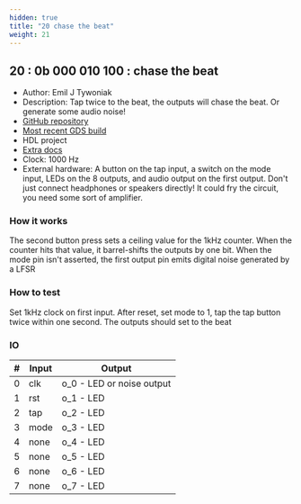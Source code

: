 ```yaml
---
hidden: true
title: "20 chase the beat"
weight: 21
---
```


## 20 : 0b 000 010 100 : chase the beat

* Author: Emil J Tywoniak
* Description: Tap twice to the beat, the outputs will chase the beat. Or generate some audio noise!
* [GitHub repository](https://github.com/ekliptik/tt02-chase-the-beat)
* [Most recent GDS build](https://github.com/ekliptik/tt02-chase-the-beat/actions/runs/3544351091)
* HDL project
* [Extra docs]()
* Clock: 1000 Hz
* External hardware: A button on the tap input, a switch on the mode input, LEDs on the 8 outputs, and audio output on the first output. Don't just connect headphones or speakers directly! It could fry the circuit, you need some sort of amplifier.



### How it works

The second button press sets a ceiling value for the 1kHz counter. When the counter hits that value, it barrel-shifts the outputs by one bit. When the mode pin isn't asserted, the first output pin emits digital noise generated by a LFSR

### How to test

Set 1kHz clock on first input. After reset, set mode to 1, tap the tap button twice within one second. The outputs should set to the beat

### IO

| # | Input        | Output       |
|---|--------------|--------------|
| 0 | clk  | o_0 - LED or noise output |
| 1 | rst  | o_1 - LED |
| 2 | tap  | o_2 - LED |
| 3 | mode  | o_3 - LED |
| 4 | none  | o_4 - LED |
| 5 | none  | o_5 - LED |
| 6 | none  | o_6 - LED |
| 7 | none  | o_7 - LED |
